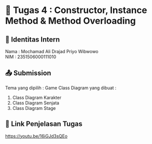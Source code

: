 # 📁 Tugas 4 : Constructor, Instance Method & Method Overloading

## 👤 Identitas Intern
Nama : Mochamad Ali Drajad Priyo Wibwowo             
NIM  : 2351506000111010

## 📤 Submission

Tema yang dipilih : Game
Class Diagram yang dibuat : 
1. Class Diagram Karakter
2. Class Diagram Senjata
3. Class Diagram Stage

## 🔗 Link Penjelasan Tugas

https://youtu.be/16iGJd3sQEo